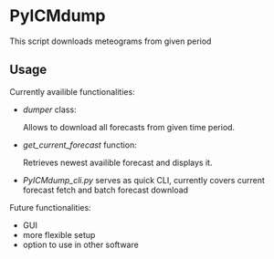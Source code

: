 # PyICMdump
This script downloads meteograms from given period

## Usage

Currently availible functionalities:

* _dumper_ class:

    Allows to download all forecasts from given time period.
    
* _get_current_forecast_ function:
 
    Retrieves newest availible forecast and displays it.

* _PyICMdump_cli.py_ serves as quick CLI, currently covers current forecast fetch and batch forecast download
    
Future functionalities:

* GUI
* more flexible setup
* option to use in other software

